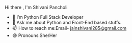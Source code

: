 Hi there , I'm Shivani Pancholi

- 🌱 I’m Python Full Stack Developer
- 💬 Ask me about Python and Front-End based stuffs.
- 📫 How to reach me:Email- jainshivani285@gmail.com
- 😄 Pronouns:She/Her
